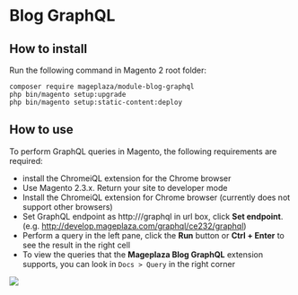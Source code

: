 # Blog GraphQL

## How to install

Run the following command in Magento 2 root folder:

```
composer require mageplaza/module-blog-graphql
php bin/magento setup:upgrade
php bin/magento setup:static-content:deploy
```

## How to use

To perform GraphQL queries in Magento, the following requirements are required:

- install the ChromeiQL extension for the Chrome browser
- Use Magento 2.3.x. Return your site to developer mode
- Install the ChromeiQL extension for Chrome browser (currently does not support other browsers)
- Set GraphQL endpoint as http://<magento2-3-server>/graphql in url box, click **Set endpoint**. (e.g. http://develop.mageplaza.com/graphql/ce232/graphql)
- Perform a query in the left pane, click the **Run** button or **Ctrl + Enter** to see the result in the right cell
- To view the queries that the **Mageplaza Blog GraphQL** extension supports, you can look in `Docs > Query` in the right corner

![](https://i.imgur.com/gJ3Dx0f.png)
